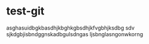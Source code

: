 # test-git
asghasuidbgkbasdhjkbghkgbsdhjkfvgbhjksdbg
sdv sjkdgbjisbndggnskadbgulsdngas
ljsbnglasngonwkorng
